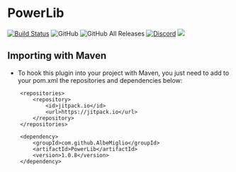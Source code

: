 # PowerLib
[![Build Status](https://travis-ci.com/AlbeMiglio/PowerLib.svg?branch=master)](https://travis-ci.com/AlbeMiglio/PowerLib)
![GitHub](https://img.shields.io/github/license/AlbeMiglio/PowerLib?color=bright-green&label=License)
![GitHub All Releases](https://img.shields.io/github/downloads/AlbeMiglio/PowerLib/total?color=brightgreen&label=Downloads)
[![Discord](https://img.shields.io/discord/618742870035398684?logo=Join%20on%20Discord&label=Discord)](https://discord.gg/XuBvVG8)
[![](https://jitpack.io/v/AlbeMiglio/PowerLib.svg)](https://jitpack.io/#AlbeMiglio/PowerLib)

## Importing with Maven
- To hook this plugin into your project with Maven, you just need to add to your pom.xml the repositories and dependencies below:
```
	<repositories>
		<repository>
		    <id>jitpack.io</id>
		    <url>https://jitpack.io</url>
		</repository>
	</repositories>

	<dependency>
	    <groupId>com.github.AlbeMiglio</groupId>
	    <artifactId>PowerLib</artifactId>
	    <version>1.0.8</version>
	</dependency>
```